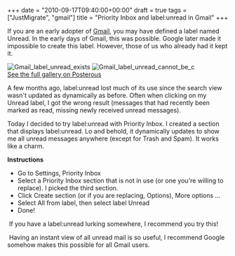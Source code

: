 +++
date = "2010-09-17T09:40:00+00:00"
draft = true
tags = ["JustMigrate", "gmail"]
title = "Priority Inbox and label:unread in Gmail"
+++
<p>If you are an early adopter of <a href="http://www.gmail.com" target="_blank">Gmail</a>, you may have defined a label named Unread. In the early days of Gmail, this was possible. Google later made it impossible to create this label. However, those of us who already had it kept it.</p>
<p><div class='p_embed p_image_embed'>
<img alt="Gmail_label_unread_exists"  src="http://getfile8.posterous.com/getfile/files.posterous.com/dyve/kbe4hab9wAfa1tcaYTZgTWcS89zTASQpz81z16XPo3DEOXgCF1aZiXLKS6Gv/gmail_label_unread_exists.png"  />
<img alt="Gmail_label_unread_cannot_be_c"  src="http://getfile1.posterous.com/getfile/files.posterous.com/dyve/5QV3pjIkAIf8hLmDQGuuy0rtxjGqLjXC44nytVNJyl5eCPcXplL9ojdzsxhB/gmail_label_unread_cannot_be_c.png"  />
<div class='p_see_full_gallery'><a href="http://blog.dyve.net/priority-inbox-and-labelunread-in-gmail">See the full gallery on Posterous</a></div>
</div>
</p>
<p>A few months ago, label:unread lost much of its use since the search view wasn't updated as dynamically as before. Often when clicking on my Unread label, I got the wrong result (messages that had recently been marked as read, missing newly received unread messages).</p>
<p>Today I decided to try label:unread with Priority Inbox. I created a section that displays label:unread. Lo and behold, it dynamically updates to show me all unread messages anywhere (except for Trash and Spam). It works like a charm.</p>
<p><strong>Instructions</strong></p>
<ul>
<li>Go to Settings, Priority Inbox</li>
<li>Select a Priority Inbox section that is not in use (or one you're willing to replace). I picked the third section.</li>
<li>Click Create section (or if you are replacing, Options), More options ...</li>
<li>Select All from label, then select label Unread</li>
<li>Done!</li>
</ul>
<p>&nbsp;If you have a label:unread lurking somewhere, I recommend you try this!</p>
<p>&nbsp;Having an instant view of all unread mail is so useful, I recommend Google somehow makes this possible for all Gmail users.</p>